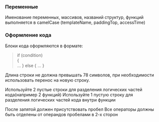### Переменные
Именование переменных, массивов, названий структур, функций выполняется в camelCase (templateName, paddingTop, accessTime)
### Оформление кода
Блоки кода оформляются в формате:
>if (condition)  
>{  
  >...
>}
>else
>{
  >...
>}

Длина строки не должна превышать 78 символов, при необходимости использовать перенос на новую строку.

Используйте 2 пустые строки для разделения логических частей кода(например 2 функций)
Используйте 1 пустую строку для разделения логических частей кода внутри функции

После запятой должен присутствовать пробел
Все операторы должны быть отделены от операндов пробелами в 2-х сторон
